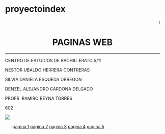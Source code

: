 # proyectoindex
<HTML>
<HEAD>

<BODY>
  <p> <marquee>BIENVENIDO A NUESTRA PAGINA</marquee>
<CENTER><H1>PAGINAS WEB</H1></CENTER>
<HR>
<P>CENTRO DE ESTUDIOS DE BACHILLERATO 5/11
<P>NESTOR UBALDO HERRERA CONTRERAS
<P>SILVIA DANIELA ESQUEDA OBREGON
<P>DENZEL ALEJANDRO CARDONA DELGADO
<P>PROFR. RAMIRO REYNA TORRES 
<P>602
<P>
</BODY>
</HTML>
</HEAD>
<BODY>
<img src="cebcedrallogo.jpg">


</BODY>
</HTML>
 <ul>
          <a href="pagina1.html">pagina 1</a></li>
          <a href="pagina 2.html">pagina 2</a></li>
          <a href="pagina 3.html">pagina 3</a></li>
          <a href="pagina 4.html">pagina 4</a></li> 
          <a href="pagina 5.html">pagina 5</a></li>
